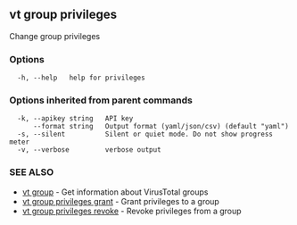 ## vt group privileges

Change group privileges

### Options

```
  -h, --help   help for privileges
```

### Options inherited from parent commands

```
  -k, --apikey string   API key
      --format string   Output format (yaml/json/csv) (default "yaml")
  -s, --silent          Silent or quiet mode. Do not show progress meter
  -v, --verbose         verbose output
```

### SEE ALSO

* [vt group](vt_group.md)	 - Get information about VirusTotal groups
* [vt group privileges grant](vt_group_privileges_grant.md)	 - Grant privileges to a group
* [vt group privileges revoke](vt_group_privileges_revoke.md)	 - Revoke privileges from a group

